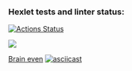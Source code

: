 ### Hexlet tests and linter status:
[![Actions Status](https://github.com/Enimalojd/python-project-49/actions/workflows/hexlet-check.yml/badge.svg)](https://github.com/Enimalojd/python-project-49/actions)

<a href="https://codeclimate.com/github/Enimalojd/python-project-49/maintainability"><img src="https://api.codeclimate.com/v1/badges/c6320919aa727462ac90/maintainability" /></a>

<a href="https://asciinema.org/a/619299">Brain even</a>
[![asciicast](https://asciinema.org/a/619299.svg)](https://asciinema.org/a/619299)
